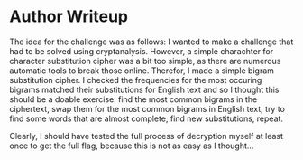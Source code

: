 # Author Writeup
The idea for the challenge was as follows: I wanted to make a challenge that had to be solved using cryptanalysis.
However, a simple charachter for character substitution cipher was a bit too simple, as there are numerous automatic tools to break those online.
Therefor, I made a simple bigram substitution cipher. I checked the frequencies for the most occuring bigrams matched their substitutions for English text and so
I thought this should be a doable exercise: find the most common bigrams in the ciphertext, swap them for the most common bigrams in English text, try to find some words that are almost complete, find new substitutions, repeat.

Clearly, I should have tested the full process of decryption myself at least once to get the full flag, because this is not as easy as I thought...